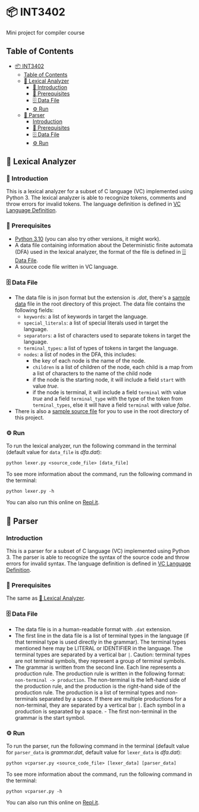 # 📦 INT3402

Mini project for compiler course

## Table of Contents

- [📦 INT3402](#-int3402)
  - [Table of Contents](#table-of-contents)
  - [📄 Lexical Analyzer](#-lexical-analyzer)
    - [📜 Introduction](#-introduction)
    - [🔧 Prerequisites](#-prerequisites)
    - [🗄️ Data File](#️-data-file)
    - [⚙️ Run](#️-run)
  - [📄 Parser](#-parser)
    - [Introduction](#introduction)
    - [🔧 Prerequisites](#-prerequisites-1)
    - [🗄️ Data File](#️-data-file-1)
    - [⚙️ Run](#️-run-1)

## 📄 Lexical Analyzer

### 📜 Introduction

This is a lexical analyzer for a subset of C language (VC) implemented using Python 3. The lexical analyzer is able to recognize tokens, comments and throw errors for invalid tokens. The language definition is defined in [VC Language Definition](https://duongoku.github.io/archive/2023/VC%20Language%20Definition.pdf).

### 🔧 Prerequisites

-   [Python 3.10](https://www.python.org/downloads/) (you can also try other versions, it might work).
-   A data file containing information about the Deterministic finite automata (DFA) used in the lexical analyzer, the format of the file is defined in [🗄️ Data File](#️-data-file).
-   A source code file written in VC language.

### 🗄️ Data File

-   The data file is in json format but the extension is _.dat_, there's a [sample data](dfa.dat) file in the root directory of this project. The data file contains the following fields:
    -   `keywords`: a list of keywords in target the language.
    -   `special_literals`: a list of special literals used in target the language.
    -   `separators`: a list of characters used to separate tokens in target the language.
    -   `terminal_types`: a list of types of tokens in target the language.
    -   `nodes`: a list of nodes in the DFA, this includes:
        -   the key of each node is the name of the node.
        -   `children` is a list of children of the node, each child is a map from a list of characters to the name of the child node
        -   if the node is the starting node, it will include a field `start` with value _true_.
        -   if the node is terminal, it will include a field `terminal` with value _true_ and a field `terminal_type` with the type of the token from `terminal_types`, else it will have a field `terminal` with value _false_.
-   There is also a [sample source file](sample.vc) for you to use in the root directory of this project.

### ⚙️ Run

To run the lexical analyzer, run the following command in the terminal (default value for `data_file` is _dfa.dat_):

```
python lexer.py <source_code_file> [data_file]
```

To see more information about the command, run the following command in the terminal:

```
python lexer.py -h
```

You can also run this online on [Repl.it](https://replit.com/@duongoku/Lexer#README.md).

## 📄 Parser

### Introduction

This is a parser for a subset of C language (VC) implemented using Python 3. The parser is able to recognize the syntax of the source code and throw errors for invalid syntax. The language definition is defined in [VC Language Definition](https://duongoku.github.io/archive/2023/VC%20Language%20Definition.pdf).

### 🔧 Prerequisites

The same as [📄 Lexical Analyzer](#-lexical-analyzer).

### 🗄️ Data File

- The data file is in a human-readable format with `.dat` extension.
- The first line in the data file is a list of terminal types in the language (if that terminal type is used directly in the grammar). The terminal types mentioned here may be LITERAL or IDENTIFIER in the language. The terminal types are separated by a vertical bar `|`. Caution: terminal types are not terminal symbols, they represent a group of terminal symbols.
- The grammar is written from the second line. Each line represents a production rule. The production rule is written in the following format: `non-terminal -> production`. The non-terminal is the left-hand side of the production rule, and the production is the right-hand side of the production rule. The production is a list of terminal types and non-terminals separated by a space. If there are multiple productions for a non-terminal, they are separated by a vertical bar `|`. Each symbol in a production is separated by a space. - The first non-terminal in the grammar is the start symbol.

### ⚙️ Run

To run the parser, run the following command in the terminal (default value for `parser_data` is _grammar.dat_, default value for `lexer_data` is _dfa.dat_):

```
python vcparser.py <source_code_file> [lexer_data] [parser_data]
```

To see more information about the command, run the following command in the terminal:

```
python vcparser.py -h
```

You can also run this online on [Repl.it](https://replit.com/@duongoku/Parser#README.md).